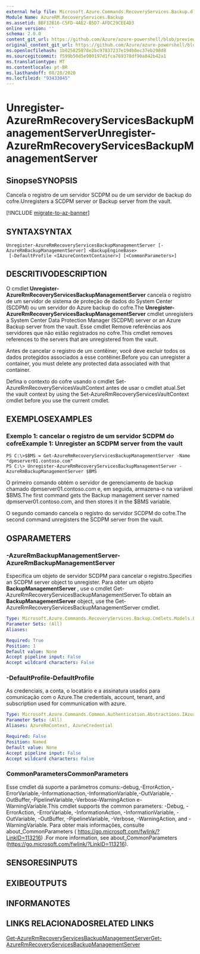 ```yaml
---
external help file: Microsoft.Azure.Commands.RecoveryServices.Backup.dll-Help.xml
Module Name: AzureRM.RecoveryServices.Backup
ms.assetid: BBF12B16-C5FD-4AE2-B5D7-AFDC29CEE4D3
online version: ''
schema: 2.0.0
content_git_url: https://github.com/Azure/azure-powershell/blob/preview/src/ResourceManager/RecoveryServices.Backup/Commands.RecoveryServices.Backup/help/Unregister-AzureRmRecoveryServicesBackupManagementServer.md
original_content_git_url: https://github.com/Azure/azure-powershell/blob/preview/src/ResourceManager/RecoveryServices.Backup/Commands.RecoveryServices.Backup/help/Unregister-AzureRmRecoveryServicesBackupManagementServer.md
ms.openlocfilehash: 1b025825878e2bc97837237e194b0ec37eb298d8
ms.sourcegitcommit: f599b50d5e980197d1fca769378df90a842b42a1
ms.translationtype: MT
ms.contentlocale: pt-BR
ms.lasthandoff: 08/20/2020
ms.locfileid: "93433045"
---
```

# <span data-ttu-id="25246-101">Unregister-AzureRmRecoveryServicesBackupManagementServer</span><span class="sxs-lookup"><span data-stu-id="25246-101">Unregister-AzureRmRecoveryServicesBackupManagementServer</span></span>

## <span data-ttu-id="25246-102">Sinopse</span><span class="sxs-lookup"><span data-stu-id="25246-102">SYNOPSIS</span></span>
<span data-ttu-id="25246-103">Cancela o registro de um servidor SCDPM ou de um servidor de backup do cofre.</span><span class="sxs-lookup"><span data-stu-id="25246-103">Unregisters a SCDPM server or Backup server from the vault.</span></span>

[!INCLUDE [migrate-to-az-banner](../../includes/migrate-to-az-banner.md)]

## <span data-ttu-id="25246-104">SYNTAX</span><span class="sxs-lookup"><span data-stu-id="25246-104">SYNTAX</span></span>

```
Unregister-AzureRmRecoveryServicesBackupManagementServer [-AzureRmBackupManagementServer] <BackupEngineBase>
 [-DefaultProfile <IAzureContextContainer>] [<CommonParameters>]
```

## <span data-ttu-id="25246-105">DESCRITIVO</span><span class="sxs-lookup"><span data-stu-id="25246-105">DESCRIPTION</span></span>
<span data-ttu-id="25246-106">O cmdlet **Unregister-AzureRmRecoveryServicesBackupManagementServer** cancela o registro de um servidor de sistema de proteção de dados do System Center (SCDPM) ou um servidor do Azure backup do cofre.</span><span class="sxs-lookup"><span data-stu-id="25246-106">The **Unregister-AzureRmRecoveryServicesBackupManagementServer** cmdlet unregisters a System Center Data Protection Manager (SCDPM) server or an Azure Backup server from the vault.</span></span>
<span data-ttu-id="25246-107">Esse cmdlet Remove referências aos servidores que não estão registrados no cofre.</span><span class="sxs-lookup"><span data-stu-id="25246-107">This cmdlet removes references to the servers that are unregistered from the vault.</span></span>

<span data-ttu-id="25246-108">Antes de cancelar o registro de um contêiner, você deve excluir todos os dados protegidos associados a esse contêiner.</span><span class="sxs-lookup"><span data-stu-id="25246-108">Before you can unregister a container, you must delete any protected data associated with that container.</span></span>

<span data-ttu-id="25246-109">Defina o contexto do cofre usando o cmdlet Set-AzureRmRecoveryServicesVaultContext antes de usar o cmdlet atual.</span><span class="sxs-lookup"><span data-stu-id="25246-109">Set the vault context by using the Set-AzureRmRecoveryServicesVaultContext cmdlet before you use the current cmdlet.</span></span>

## <span data-ttu-id="25246-110">EXEMPLOS</span><span class="sxs-lookup"><span data-stu-id="25246-110">EXAMPLES</span></span>

### <span data-ttu-id="25246-111">Exemplo 1: cancelar o registro de um servidor SCDPM do cofre</span><span class="sxs-lookup"><span data-stu-id="25246-111">Example 1: Unregister an SCDPM server from the vault</span></span>
```
PS C:\>$BMS = Get-AzureRmRecoveryServicesBackupManagementServer -Name "dpmserver01.contoso.com"
PS C:\> Unregister-AzureRmRecoveryServicesBackupManagementServer -AzureRmBackupManagementServer $BMS
```

<span data-ttu-id="25246-112">O primeiro comando obtém o servidor de gerenciamento de backup chamado dpmserver01.contoso.com e, em seguida, armazena-o na variável $BMS.</span><span class="sxs-lookup"><span data-stu-id="25246-112">The first command gets the Backup management server named dpmserver01.contoso.com, and then stores it in the $BMS variable.</span></span>

<span data-ttu-id="25246-113">O segundo comando cancela o registro do servidor SCDPM do cofre.</span><span class="sxs-lookup"><span data-stu-id="25246-113">The second command unregisters the SCDPM server from the vault.</span></span>

## <span data-ttu-id="25246-114">OS</span><span class="sxs-lookup"><span data-stu-id="25246-114">PARAMETERS</span></span>

### <span data-ttu-id="25246-115">-AzureRmBackupManagementServer</span><span class="sxs-lookup"><span data-stu-id="25246-115">-AzureRmBackupManagementServer</span></span>
<span data-ttu-id="25246-116">Especifica um objeto de servidor SCDPM para cancelar o registro.</span><span class="sxs-lookup"><span data-stu-id="25246-116">Specifies an SCDPM server object to unregister.</span></span>
<span data-ttu-id="25246-117">Para obter um objeto **BackupManagementServer** , use o cmdlet Get-AzureRmRecoveryServicesBackupManagementServer.</span><span class="sxs-lookup"><span data-stu-id="25246-117">To obtain an **BackupManagementServer** object, use the Get-AzureRmRecoveryServicesBackupManagementServer cmdlet.</span></span>

```yaml
Type: Microsoft.Azure.Commands.RecoveryServices.Backup.Cmdlets.Models.BackupEngineBase
Parameter Sets: (All)
Aliases: 

Required: True
Position: 1
Default value: None
Accept pipeline input: False
Accept wildcard characters: False
```

### <span data-ttu-id="25246-118">-DefaultProfile</span><span class="sxs-lookup"><span data-stu-id="25246-118">-DefaultProfile</span></span>
<span data-ttu-id="25246-119">As credenciais, a conta, o locatário e a assinatura usados para comunicação com o Azure.</span><span class="sxs-lookup"><span data-stu-id="25246-119">The credentials, account, tenant, and subscription used for communication with azure.</span></span>

```yaml
Type: Microsoft.Azure.Commands.Common.Authentication.Abstractions.IAzureContextContainer
Parameter Sets: (All)
Aliases: AzureRmContext, AzureCredential

Required: False
Position: Named
Default value: None
Accept pipeline input: False
Accept wildcard characters: False
```

### <span data-ttu-id="25246-120">CommonParameters</span><span class="sxs-lookup"><span data-stu-id="25246-120">CommonParameters</span></span>
<span data-ttu-id="25246-121">Esse cmdlet dá suporte a parâmetros comuns:-debug,-ErrorAction,-ErrorVariable,-Informationaction,-InformationVariable,-OutVariable,-OutBuffer,-PipelineVariable,-Verbose-WarningAction e-WarningVariable.</span><span class="sxs-lookup"><span data-stu-id="25246-121">This cmdlet supports the common parameters: -Debug, -ErrorAction, -ErrorVariable, -InformationAction, -InformationVariable, -OutVariable, -OutBuffer, -PipelineVariable, -Verbose, -WarningAction, and -WarningVariable.</span></span> <span data-ttu-id="25246-122">Para obter mais informações, consulte about_CommonParameters ( https://go.microsoft.com/fwlink/?LinkID=113216) .</span><span class="sxs-lookup"><span data-stu-id="25246-122">For more information, see about_CommonParameters (https://go.microsoft.com/fwlink/?LinkID=113216).</span></span>

## <span data-ttu-id="25246-123">SENSORES</span><span class="sxs-lookup"><span data-stu-id="25246-123">INPUTS</span></span>

## <span data-ttu-id="25246-124">EXIBE</span><span class="sxs-lookup"><span data-stu-id="25246-124">OUTPUTS</span></span>

## <span data-ttu-id="25246-125">INFORMA</span><span class="sxs-lookup"><span data-stu-id="25246-125">NOTES</span></span>

## <span data-ttu-id="25246-126">LINKS RELACIONADOS</span><span class="sxs-lookup"><span data-stu-id="25246-126">RELATED LINKS</span></span>

[<span data-ttu-id="25246-127">Get-AzureRmRecoveryServicesBackupManagementServer</span><span class="sxs-lookup"><span data-stu-id="25246-127">Get-AzureRmRecoveryServicesBackupManagementServer</span></span>](./Get-AzureRmRecoveryServicesBackupManagementServer.md)


